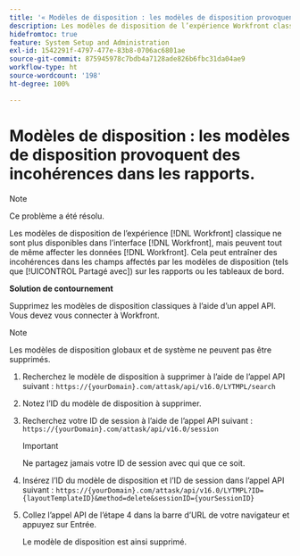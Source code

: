 ```yaml
---
title: '« Modèles de disposition : les modèles de disposition provoquent des incohérences dans les rapports »'
description: Les modèles de disposition de l’expérience Workfront classique ne sont plus disponibles dans l’interface Workfront, mais peuvent tout de même affecter les données Workfront. Cela peut entraîner des incohérences dans les champs affectés par les modèles de disposition (tels que Partagé avec) sur les rapports ou les tableaux de bord.
hidefromtoc: true
feature: System Setup and Administration
exl-id: 1542291f-4797-477e-83b8-0706ac6801ae
source-git-commit: 875945978c7bdb4a7128ade826b6fbc31da04ae9
workflow-type: ht
source-wordcount: '198'
ht-degree: 100%

---
```


# Modèles de disposition : les modèles de disposition provoquent des incohérences dans les rapports.

<!--Can delete after 9/24/2024-->

>[!NOTE]
>
>Ce problème a été résolu.

Les modèles de disposition de l’expérience [!DNL Workfront] classique ne sont plus disponibles dans l’interface [!DNL Workfront], mais peuvent tout de même affecter les données [!DNL Workfront]. Cela peut entraîner des incohérences dans les champs affectés par les modèles de disposition (tels que [!UICONTROL Partagé avec]) sur les rapports ou les tableaux de bord.

**Solution de contournement**

Supprimez les modèles de disposition classiques à l’aide d’un appel API. Vous devez vous connecter à Workfront.

>[!NOTE]
>
>Les modèles de disposition globaux et de système ne peuvent pas être supprimés.

1. Recherchez le modèle de disposition à supprimer à l’aide de l’appel API suivant :
   `https://{yourDomain}.com/attask/api/v16.0/LYTMPL/search`
1. Notez l’ID du modèle de disposition à supprimer.
1. Recherchez votre ID de session à l’aide de l’appel API suivant :
   `https://{yourDomain}.com/attask/api/v16.0/session`

   >[!IMPORTANT]
   >
   >Ne partagez jamais votre ID de session avec qui que ce soit.

1. Insérez l’ID du modèle de disposition et l’ID de session dans l’appel API suivant :
   `https://{yourDomain}.com/attask/api/v16.0/LYTMPL?ID={layoutTemplateID}&method=delete&sessionID={yourSessionID}`
1. Collez l’appel API de l’étape 4 dans la barre d’URL de votre navigateur et appuyez sur Entrée.

   Le modèle de disposition est ainsi supprimé.
